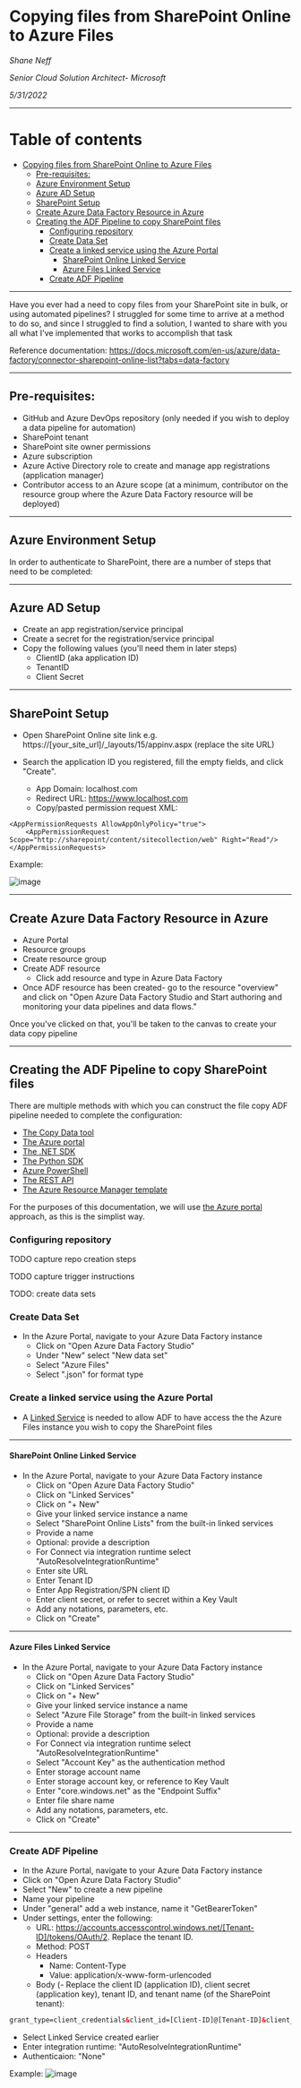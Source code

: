 # Copying files from SharePoint Online to Azure Files

*Shane Neff*

*Senior Cloud Solution Architect- Microsoft*

*5/31/2022*

---

# Table of contents

- [Copying files from SharePoint Online to Azure Files](#copying-files-from-sharepoint-online-to-azure-files)
  - [Pre-requisites:](#pre-requisites)
  - [Azure Environment Setup](#azure-environment-setup)
  - [Azure AD Setup](#azure-ad-setup)
  - [SharePoint Setup](#sharepoint-setup)
  - [Create Azure Data Factory Resource in Azure](#create-azure-data-factory-resource-in-azure)
  - [Creating the ADF Pipeline to copy SharePoint files](#creating-the-adf-pipeline-to-copy-sharepoint-files)
    - [Configuring repository](#configuring-repository)
    - [Create Data Set](#create-data-set)
    - [Create a linked service using the Azure Portal](#create-a-linked-service-using-the-azure-portal)
      - [SharePoint Online Linked Service](#sharepoint-online-linked-service)
      - [Azure Files Linked Service](#azure-files-linked-service)
    - [Create ADF Pipeline](#create-adf-pipeline)

---

Have you ever had a need to copy files from your SharePoint site in bulk, or using automated pipelines? I struggled for some time to arrive at a method to do so, and since I struggled to find a solution, I wanted to share with you all what I've implemented that works to accomplish that task

Reference documentation: https://docs.microsoft.com/en-us/azure/data-factory/connector-sharepoint-online-list?tabs=data-factory

---

## Pre-requisites:
- GitHub and Azure DevOps repository (only needed if you wish to deploy a data pipeline for automation)
- SharePoint tenant
- SharePoint site owner permissions
- Azure subscription
- Azure Active Directory role to create and manage app registrations (application manager)
- Contributor access to an Azure scope (at a minimum, contributor on the resource group where the Azure Data Factory resource will be deployed)

---

## Azure Environment Setup
In order to authenticate to SharePoint, there are a number of steps that need to be completed:

---


## Azure AD Setup

- Create an app registration/service principal
- Create a secret for the registration/service principal
- Copy the following values (you'll need them in later steps)
    - ClientID (aka application ID)
    - TenantID
    - Client Secret

---

## SharePoint Setup

- Open SharePoint Online site link e.g. https://[your_site_url]/_layouts/15/appinv.aspx (replace the site URL)
- Search the application ID you registered, fill the empty fields, and click "Create".

    - App Domain: localhost.com
    - Redirect URL: https://www.localhost.com
    - Copy/pasted permission request XML:

```
<AppPermissionRequests AllowAppOnlyPolicy="true">
    <AppPermissionRequest Scope="http://sharepoint/content/sitecollection/web" Right="Read"/>
</AppPermissionRequests>
```

Example:

![image](images/sharepoint-online-grant-permission.png)

---

## Create Azure Data Factory Resource in Azure
- Azure Portal
- Resource groups
- Create resource group
- Create ADF resource 
    - Click add resource and type in Azure Data Factory
- Once ADF resource has been created- go to the resource "overview" and click on "Open Azure Data Factory Studio and Start authoring and monitoring your data pipelines and data flows."

Once you've clicked on that, you'll be taken to the canvas to create your data copy pipeline



---

## Creating the ADF Pipeline to copy SharePoint files

There are multiple methods with which you can construct the file copy ADF pipeline needed to complete the configuration:

- [The Copy Data tool](https://docs.microsoft.com/en-us/azure/data-factory/quickstart-create-data-factory-copy-data-tool)
- [The Azure portal](https://docs.microsoft.com/en-us/azure/data-factory/quickstart-create-data-factory-portal)
- [The .NET SDK](https://docs.microsoft.com/en-us/azure/data-factory/quickstart-create-data-factory-dot-net)
- [The Python SDK](https://docs.microsoft.com/en-us/azure/data-factory/quickstart-create-data-factory-python)
- [Azure PowerShell](https://docs.microsoft.com/en-us/azure/data-factory/quickstart-create-data-factory-powershell)
- [The REST API](https://docs.microsoft.com/en-us/azure/data-factory/quickstart-create-data-factory-rest-api)
- [The Azure Resource Manager template](https://docs.microsoft.com/en-us/azure/data-factory/quickstart-create-data-factory-resource-manager-template)

For the purposes of this documentation, we will use [the Azure portal](https://docs.microsoft.com/en-us/azure/data-factory/quickstart-create-data-factory-portal) approach, as this is the simplist way.

### Configuring repository

TODO capture repo creation steps

TODO capture trigger instructions

TODO: create data sets

### Create Data Set

- In the Azure Portal, navigate to your Azure Data Factory instance
    - Click on "Open Azure Data Factory Studio"
    - Under "New" select "New data set"
    - Select "Azure Files"
    - Select ".json" for format type
   

### Create a linked service using the Azure Portal

- A [Linked Service](https://docs.microsoft.com/en-us/azure/data-factory/connector-sharepoint-online-list?tabs=data-factory#create-a-linked-service-to-a-sharepoint-online-list-using-ui) is needed to allow ADF to have access the the Azure Files instance you wish to copy the SharePoint files

---

#### SharePoint Online Linked Service

- In the Azure Portal, navigate to your Azure Data Factory instance
    - Click on "Open Azure Data Factory Studio"
    - Click on "Linked Services"
    - Click on "+ New"
    - Give your linked service instance a name
    - Select "SharePoint Online Lists" from the built-in linked services
    - Provide a name
    - Optional: provide a description
    - For Connect via integration runtime select "AutoResolveIntegrationRuntime"
    - Enter site URL
    - Enter Tenant ID
    - Enter App Registration/SPN client ID
    - Enter client secret, or refer to secret within a Key Vault
    - Add any notations, parameters, etc.
    - Click on "Create"

---

#### Azure Files Linked Service

- In the Azure Portal, navigate to your Azure Data Factory instance
    - Click on "Open Azure Data Factory Studio"
    - Click on "Linked Services"
    - Click on "+ New"
    - Give your linked service instance a name
    - Select "Azure File Storage" from the built-in linked services
    - Provide a name
    - Optional: provide a description
    - For Connect via integration runtime select "AutoResolveIntegrationRuntime"
    - Select "Account Key" as the authentication method
    - Enter storage account name
    - Enter storage account key, or reference to Key Vault
    - Enter "core.windows.net" as the "Endpoint Suffix"
    - Enter file share name
    - Add any notations, parameters, etc.
    - Click on "Create"

---

### Create ADF Pipeline

- In the Azure Portal, navigate to your Azure Data Factory instance
- Click on "Open Azure Data Factory Studio"
- Select "New" to create a new pipeline
- Name your pipeline
- Under "general" add a web instance, name it "GetBearerToken"
- Under settings, enter the following:
    - URL: https://accounts.accesscontrol.windows.net/[Tenant-ID]/tokens/OAuth/2. Replace the tenant ID.
    - Method: POST
    - Headers
        - Name: Content-Type
        - Value: application/x-www-form-urlencoded
    - Body (- Replace the client ID (application ID), client secret (application key), tenant ID, and tenant name (of the SharePoint tenant):


```xml
grant_type=client_credentials&client_id=[Client-ID]@[Tenant-ID]&client_secret=[Client-Secret]&resource=00000003-0000-0ff1-ce00-000000000000/[Tenant-Name].sharepoint.com@[Tenant-ID]
```

- Select Linked Service created earlier
- Enter integration runtime: "AutoResolveIntegrationRuntime"
- Authenticaion: "None"


Example:
![image](images/designer1.jpg)

